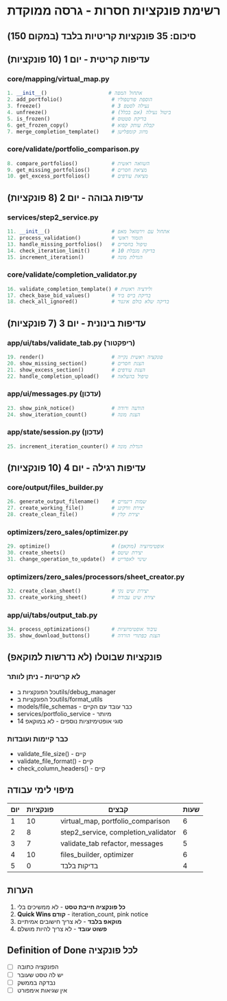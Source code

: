 # רשימת פונקציות חסרות - גרסה ממוקדת

## סיכום: 35 פונקציות קריטיות בלבד (במקום 150)

## עדיפות קריטית - יום 1 (10 פונקציות)

### core/mapping/virtual_map.py
```python
1. __init__()                    # אתחול המפה
2. add_portfolio()                # הוספת פורטפוליו
3. freeze()                       # נעילה לסטפ 3
4. unfreeze()                     # ביטול נעילה (אם בכלל)
5. is_frozen()                    # בדיקת סטטוס
6. get_frozen_copy()              # קבלת עותק קפוא
7. merge_completion_template()    # מיזוג קומפלישן
```

### core/validate/portfolio_comparison.py
```python
8. compare_portfolios()           # השוואה ראשית
9. get_missing_portfolios()       # מציאת חסרים
10. get_excess_portfolios()       # מציאת עודפים
```

## עדיפות גבוהה - יום 2 (8 פונקציות)

### services/step2_service.py
```python
11. __init__()                    # אתחול עם וירטואל מאפ
12. process_validation()          # תזמור ראשי
13. handle_missing_portfolios()   # טיפול בחסרים
14. check_iteration_limit()       # בדיקת מגבלת 10
15. increment_iteration()         # הגדלת מונה
```

### core/validate/completion_validator.py
```python
16. validate_completion_template() # ולידציה ראשית
17. check_base_bid_values()       # בדיקת בייס ביד
18. check_all_ignored()           # בדיקה שלא כולם איגנור
```

## עדיפות בינונית - יום 3 (7 פונקציות)

### app/ui/tabs/validate_tab.py (ריפקטור)
```python
19. render()                      # פונקציה ראשית נקייה
20. show_missing_section()        # הצגת חסרים
21. show_excess_section()         # הצגת עודפים
22. handle_completion_upload()    # טיפול בהעלאה
```

### app/ui/messages.py (עדכון)
```python
23. show_pink_notice()            # הודעה ורודה
24. show_iteration_count()        # הצגת מונה
```

### app/state/session.py (עדכון)
```python
25. increment_iteration_counter() # הגדלת מונה
```

## עדיפות רגילה - יום 4 (10 פונקציות)

### core/output/files_builder.py
```python
26. generate_output_filename()    # שמות דינמיים
27. create_working_file()         # יצירת וורקינג
28. create_clean_file()           # יצירת קלין
```

### optimizers/zero_sales/optimizer.py
```python
29. optimize()                    # אופטימיזציה (מוקאפ)
30. create_sheets()               # יצירת שיטס
31. change_operation_to_update()  # שינוי לאפדייט
```

### optimizers/zero_sales/processors/sheet_creator.py
```python
32. create_clean_sheet()          # יצירת שיט נקי
33. create_working_sheet()        # יצירת שיט עבודה
```

### app/ui/tabs/output_tab.py
```python
34. process_optimizations()       # עיבוד אופטימיזציות
35. show_download_buttons()       # הצגת כפתורי הורדה
```

## פונקציות שבוטלו (לא נדרשות למוקאפ)

### לא קריטיות - ניתן לוותר
- כל הפונקציות בutils/debug_manager
- כל הפונקציות בutils/format_utils  
- models/file_schemas - כבר עובד עם הקיים
- services/portfolio_service - מיותר
- 14 סוגי אופטימיזציות נוספים - לא במוקאפ

### כבר קיימות ועובדות
- validate_file_size() - קיים
- validate_file_format() - קיים
- check_column_headers() - קיים

## מיפוי לימי עבודה

| יום | פונקציות | קבצים | שעות |
|-----|-----------|--------|-------|
| 1 | 10 | virtual_map, portfolio_comparison | 6 |
| 2 | 8 | step2_service, completion_validator | 6 |
| 3 | 7 | validate_tab refactor, messages | 5 |
| 4 | 10 | files_builder, optimizer | 6 |
| 5 | 0 | בדיקות בלבד | 4 |

## הערות

1. **כל פונקציה חייבת טסט** - לא ממשיכים בלי
2. **Quick Wins קודם** - iteration_count, pink notice
3. **מוקאפ בלבד** - לא צריך חישובים אמיתיים
4. **פשוט עובד** - לא צריך להיות מושלם

## Definition of Done לכל פונקציה

- [ ] הפונקציה כתובה
- [ ] יש לה טסט שעובר
- [ ] נבדקה בממשק
- [ ] אין שגיאות אימפורט